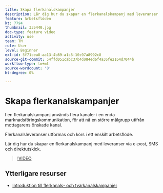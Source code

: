```yaml
---
title: Skapa flerkanalskampanjer
description: Lär dig hur du skapar en flerkanalskampanj med leveranser via e-post, SMS och direktutskick.
feature: Arbetsflöden
kt: 7794
thumbnail: 335440.jpg
doc-type: feature video
activity: use
team: TM
role: User
level: Beginner
exl-id: 5f71cea8-aa13-4b89-a1c5-10c97a8992c8
source-git-commit: 54ffd051cabc37b4d084ed6f4a36fe2164d7044b
workflow-type: tm+mt
source-wordcount: '0'
ht-degree: 0%

---
```


# Skapa flerkanalskampanjer

I en flerkanalskampanj används flera kanaler i en enda marknadsföringskommunikation, för att nå en större målgrupp utifrån mottagarens önskade kanal.

Flerkanalsleveranser utformas och körs i ett enskilt arbetsflöde.

Lär dig hur du skapar en flerkanalskampanj med leveranser via e-post, SMS och direktutskick.

>[!VIDEO](https://video.tv.adobe.com/v/335440?quality=12)

## Ytterligare resurser

* [Introduktion till flerkanals- och tvärkanalskampanjer](/help/orchestrate-campaigns/introduction-to-cross-and-multi-channel-campaigns.md)
